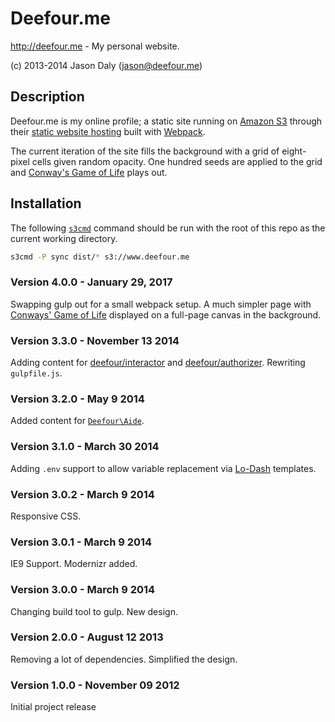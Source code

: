 # Deefour.me

http://deefour.me - My personal website.

(c) 2013-2014 Jason Daly (jason@deefour.me)

## Description

Deefour.me is my online profile; a static site running on [Amazon S3](http://aws.amazon.com/s3/) through their [static website hosting](http://docs.amazonwebservices.com/AmazonS3/latest/dev/WebsiteHosting.html) built with [Webpack](https://webpack.js.org/).

The current iteration of the site fills the background with a grid of eight-pixel cells given random opacity. One hundred seeds are applied to the grid and [Conway's Game of Life](https://en.wikipedia.org/wiki/Conway's_Game_of_Life) plays out.

## Installation

The following [`s3cmd`](http://s3tools.org/s3cmd) command should be run with the root of this repo as the current working directory.

```bash
s3cmd -P sync dist/* s3://www.deefour.me
```

### Version 4.0.0 - January 29, 2017

Swapping gulp out for a small webpack setup. A much simpler page with [Conways' Game of Life](https://en.wikipedia.org/wiki/Conway's_Game_of_Life) displayed on a full-page canvas in the background.

### Version 3.3.0 - November 13 2014

Adding content for [deefour/interactor](https://github.com/deefour/interactor) and [deefour/authorizer](https://github.com/deefour/authorizer). Rewriting `gulpfile.js`.

### Version 3.2.0 - May 9 2014

Added content for [`Deefour\Aide`](https://github.com/deefour/aide).

### Version 3.1.0 - March 30 2014

Adding `.env` support to allow variable replacement via [Lo-Dash](http://lodash.com/) templates.

### Version 3.0.2 - March 9 2014

Responsive CSS.

### Version 3.0.1 - March 9 2014

IE9 Support. Modernizr added.

### Version 3.0.0 - March 9 2014

Changing build tool to gulp. New design.

### Version 2.0.0 - August 12 2013

Removing a lot of dependencies. Simplified the design.

### Version 1.0.0 - November 09 2012

Initial project release
